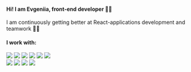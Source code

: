 #### Hi! I am Evgeniia, front-end developer 👩‍💻 
I am continuously getting better at React-applications development and teamwork 🦸‍♀️

#### I work with:
<img src="https://img.shields.io/badge/HTML-orange.svg" />  <img src="https://img.shields.io/badge/CSS-blue.svg" />  <img src="https://img.shields.io/badge/JS-yellow.svg" />  <img src="https://img.shields.io/badge/TS-royalblue.svg" />  <img src="https://img.shields.io/badge/React-deepskyblue.svg" />  <img src="https://img.shields.io/badge/Redux-darkviolet.svg" />  
<img src="https://img.shields.io/badge/Next.js-black.svg" />  <img src="https://img.shields.io/badge/Node.js-forestgreen.svg" />  <img src="https://img.shields.io/badge/Webpack-mediumblue.svg" />  <img src="https://img.shields.io/badge/Cypress-slategrey.svg" />  


<!---
EvgeniiaZu8ova/EvgeniiaZu8ova is a ✨ special ✨ repository because its `README.md` (this file) appears on your GitHub profile.
You can click the Preview link to take a look at your changes.
--->
